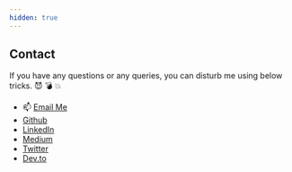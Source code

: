 ```yaml
---
hidden: true
---
```


## Contact

If you have any questions or any queries, you can disturb me using below tricks. :smiling_imp: :bomb: :boom:

 - :mailbox: [Email Me](mailto:me@schadokar.dev)
 - [Github](https://github.com/schadokar/) 
 - [LinkedIn](https://www.linkedin.com/in/schadokar/)
 - [Medium](https://medium.com/@shubhamchadokar04)
 - [Twitter](https://twitter.com/schadokar1)
 - [Dev.to](https://dev.to/schadokar)  
